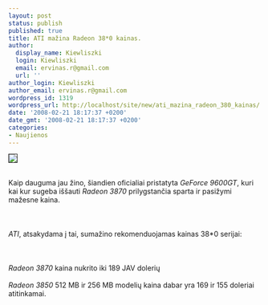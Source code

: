 ```yaml
---
layout: post
status: publish
published: true
title: ATI mažina Radeon 38*0 kainas.
author:
  display_name: Kiewliszki
  login: Kiewliszki
  email: ervinas.r@gmail.com
  url: ''
author_login: Kiewliszki
author_email: ervinas.r@gmail.com
wordpress_id: 1319
wordpress_url: http://localhost/site/new/ati_mazina_radeon_380_kainas/
date: '2008-02-21 18:17:37 +0200'
date_gmt: '2008-02-21 18:17:37 +0200'
categories:
- Naujienos
---
```

<div class="imgright"><img src="http://www.fudzilla.com/images/stories/Logos/atin.jpg" border="1"></div>
<p><br>Kaip dauguma jau žino, šiandien oficialiai pristatyta <i>GeForce 9600GT</i>, kuri kai kur sugeba iššauti <i>Radeon 3870</i> prilygstančia sparta ir pasižymi mažesne kaina.<br />
<br><br />
<br><i>ATI</i>, atsakydama į tai, sumažino rekomenduojamas kainas 38*0 serijai:<br />
<br><br />
<br><i>Radeon 3870</i> kaina nukrito iki 189 JAV dolerių<br />
<br><i>Radeon 3850</i> 512 MB ir 256 MB modelių kaina dabar yra 169 ir 155  doleriai atitinkamai.</p>
